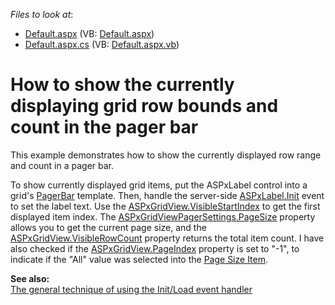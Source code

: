 <!-- default file list -->
*Files to look at*:

* [Default.aspx](./CS/WebSite/Default.aspx) (VB: [Default.aspx](./VB/WebSite/Default.aspx))
* [Default.aspx.cs](./CS/WebSite/Default.aspx.cs) (VB: [Default.aspx.vb](./VB/WebSite/Default.aspx.vb))
<!-- default file list end -->
# How to show the currently displaying grid row bounds and count in the pager bar


<p>This example demonstrates how to show the currently displayed row range and count in a pager bar.</p><p>To show currently displayed grid items, put the ASPxLabel control into a grid's <a href="http://documentation.devexpress.com/#AspNet/DevExpressWebASPxGridViewGridViewTemplates_PagerBartopic"><u>PagerBar</u></a> template. Then, handle the server-side <a href="https://docs.microsoft.com/en-us/dotnet/api/system.web.ui.control.init?view=netframework-4.8"><u>ASPxLabel.Init</u></a> event to set the label text. Use the <a href="http://documentation.devexpress.com/#AspNet/DevExpressWebASPxGridViewASPxGridView_VisibleStartIndextopic"><u>ASPxGridView.VisibleStartIndex</u></a>  to get the first displayed item index. The <a href="http://documentation.devexpress.com/#AspNet/DevExpressWebASPxGridViewASPxGridViewPagerSettings_PageSizetopic"><u>ASPxGridViewPagerSettings.PageSize</u></a> property allows you to get the current page size, and the <a href="http://documentation.devexpress.com/#AspNet/DevExpressWebASPxGridViewASPxGridView_VisibleRowCounttopic"><u>ASPxGridView.VisibleRowCount</u></a> property returns the total item count. I have also checked if the <a href="http://documentation.devexpress.com/#AspNet/DevExpressWebASPxGridViewASPxGridView_PageIndextopic"><u>ASPxGridView.PageIndex</u></a> property is set to "-1",  to indicate if the "All" value was selected into the <a href="https://docs.devexpress.com/AspNet/3656/components/data-and-image-navigation/pager/visual-elements#page-size-item"><u>Page Size Item</u></a>.</p><p><strong>See also:</strong><strong><br />
</strong><a href="https://www.devexpress.com/Support/Center/p/K18282">The general technique of using the Init/Load event handler</a><br />
</p>

<br/>


